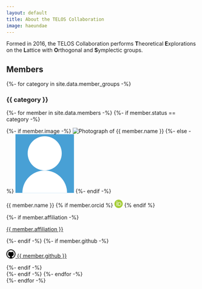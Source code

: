 ```yaml
---
layout: default
title: About the TELOS Collaboration
image: haeundae
---
```


<p>
    Formed in 2016,
	the TELOS Collaboration performs
	<b>T</b>heoretical <b>E</b>xplorations on the <b>L</b>attice with <b>O</b>rthogonal and <b>S</b>ymplectic groups.
</p>

<h2>Members</h2>

{%- for category in site.data.member_groups -%}
<h3>{{ category }}</h3>
<div class="member-container">

{%- for member in site.data.members -%}
{%- if member.status == category -%}
<div class="collaboration-member">
{%- if member.image -%}
<img class="collaboration-member-portrait" src="{{ "/assets/img/members/" | append: member.image | append: ".jpg" | relative_url }}" alt="Photograph of {{ member.name }}">
{%- else -%}
<img class="collaboration-member-portrait" src="/assets/img/person.svg" alt="No portrait available">
{%- endif -%}
<p class="collaboration-member-name">
  {{ member.name }}
  {% if member.orcid %}
  <a href="https://orcid.org/{{ member.orcid }}"><img src="/assets/img/orcid.svg" width="22px" style="vertical-align: -10%;" alt="ORCID icon"></a>
  {% endif %}
</p>
{%- if member.affiliation -%}
<p class="collaboration-member-affiliation">
  <a href="{{ member.affiliation-url }}" class="collaboration-member-affiliation-link">{{ member.affiliation }}</a>
</p>
{%- endif -%}
{%- if member.github -%}
<p class="collaboration-member-icons">
  <a href="https://github.com/{{ member.github }}" class="github-link">
    <img src="/assets/img/github.svg" width="24px" style="vertical-align: -10%;"> {{ member.github }}
  </a>
</p>
{%- endif -%}
</div>
{%- endif -%}
{%- endfor -%}
</div>
{%- endfor -%}
